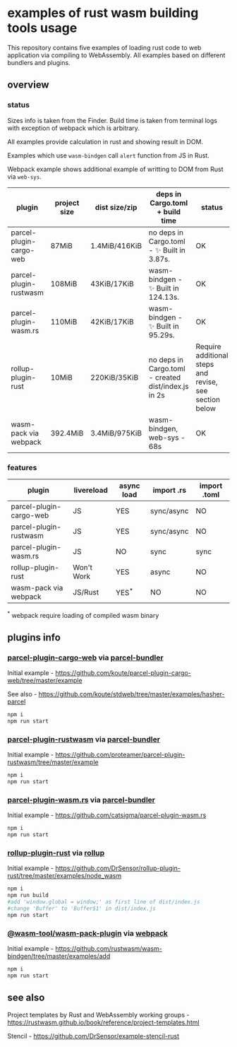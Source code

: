 # examples of rust wasm building tools usage

This repository contains five examples of loading rust code to web application via compiling to WebAssembly.
All examples based on different bundlers and plugins.

## overview

### status

Sizes info is taken from the Finder. Build time is taken from terminal logs with exception of webpack which is arbitrary.

All examples provide calculation in rust and showing result in DOM.

Examples which use `wasm-bindgen` call `alert` function from JS in Rust.

Webpack example shows additional example of writting to DOM from Rust via `web-sys`.

|plugin                 |project size  |dist size/zip|deps in Cargo.toml + build time                     |status|
|-----------------------|--------------|-------------|----------------------------------------------------|------|
|parcel-plugin-cargo-web|87MiB         |1.4MiB/416KiB|no deps in Cargo.toml - ✨  Built in 3.87s.         |OK    |
|parcel-plugin-rustwasm |108MiB        |43KiB/17KiB  |wasm-bindgen          - ✨  Built in 124.13s.       |OK    |
|parcel-plugin-wasm.rs  |110MiB        |42KiB/17KiB  |wasm-bindgen          - ✨  Built in 95.29s.        |OK    |
|rollup-plugin-rust     |10MiB         |220KiB/35KiB |no deps in Cargo.toml - created dist/index.js in 2s|Require additional steps and revise, see section below|
|wasm-pack via webpack  |392.4MiB      |3.4MiB/975KiB|wasm-bindgen, web-sys - 68s                        |OK    |

### features

|plugin                 |livereload|async load|import .rs|import .toml|
|-----------------------|----------|----------|----------|------------|
|parcel-plugin-cargo-web|JS        |YES       |sync/async|NO          |
|parcel-plugin-rustwasm |JS        |YES       |sync/async|NO          |
|parcel-plugin-wasm.rs  |JS        |NO        |sync      |sync        |
|rollup-plugin-rust     |Won't Work|YES       |async     |NO          |
|wasm-pack via webpack  |JS/Rust   |YES<sup>*</sup>|NO   |NO          |

<sup>*</sup> webpack require loading of compiled wasm binary

## plugins info

### [parcel-plugin-cargo-web](https://www.npmjs.com/package/parcel-plugin-cargo-web) via [parcel-bundler](https://parceljs.org)

Initial example - https://github.com/koute/parcel-plugin-cargo-web/tree/master/example

See also - https://github.com/koute/stdweb/tree/master/examples/hasher-parcel

```bash
npm i
npm run start
```

### [parcel-plugin-rustwasm](https://www.npmjs.com/package/parcel-plugin-rustwasm) via [parcel-bundler](https://parceljs.org)

Initial example - https://github.com/proteamer/parcel-plugin-rustwasm/tree/master/example

```bash
npm i
npm run start
```

### [parcel-plugin-wasm.rs](https://www.npmjs.com/package/parcel-plugin-wasm.rs) via [parcel-bundler](https://parceljs.org)

Initial example - https://github.com/catsigma/parcel-plugin-wasm.rs

```bash
npm i
npm run start
```

### [rollup-plugin-rust](https://www.npmjs.com/package/rollup-plugin-rust) via [rollup](http://rollupjs.org)

Initial example - https://github.com/DrSensor/rollup-plugin-rust/tree/master/examples/node_wasm

```bash
npm i
npm run build
#add 'window.global = window;' as first line of dist/index.js
#change 'Buffer' to 'Buffer$1' in dist/index.js
npm run start
```

### [@wasm-tool/wasm-pack-plugin](https://www.npmjs.com/package/@wasm-tool/wasm-pack-plugin) via [webpack](https://webpack.js.org)

Initial example - https://github.com/rustwasm/wasm-bindgen/tree/master/examples/add

```bash
npm i
npm run start
```

## see also

Project templates by Rust and WebAssembly working groups - https://rustwasm.github.io/book/reference/project-templates.html

Stencil - https://github.com/DrSensor/example-stencil-rust
